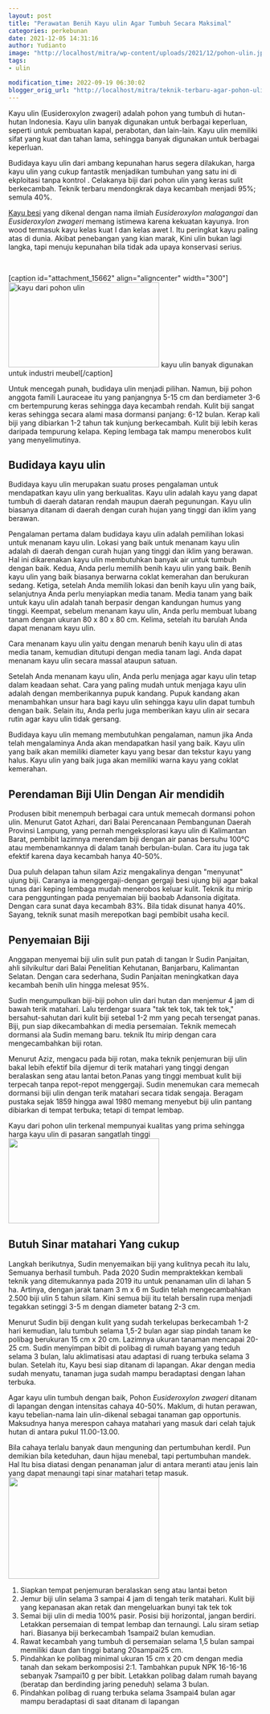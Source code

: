 ```yaml
---
layout: post
title: "Perawatan Benih Kayu ulin Agar Tumbuh Secara Maksimal"
categories: perkebunan
date: 2021-12-05 14:31:16
author: Yudianto
image: "http://localhost/mitra/wp-content/uploads/2021/12/pohon-ulin.jpg"
tags:
- ulin

modification_time: 2022-09-19 06:30:02
blogger_orig_url: "http://localhost/mitra/teknik-terbaru-agar-pohon-ulin-tumbuh.html"
---
```


Kayu ulin (Eusideroxylon zwageri) adalah pohon yang tumbuh di hutan-hutan Indonesia. Kayu ulin banyak digunakan untuk berbagai keperluan, seperti untuk pembuatan kapal, perabotan, dan lain-lain. Kayu ulin memiliki sifat yang kuat dan tahan lama, sehingga banyak digunakan untuk berbagai keperluan.

Budidaya kayu ulin dari ambang kepunahan harus segera dilakukan, harga kayu ulin yang cukup fantastik menjadikan tumbuhan yang satu ini di ekploitasi tanpa kontrol . Celakanya biji dari pohon ulin yang keras sulit berkecambah. Teknik terbaru mendongkrak daya kecambah menjadi 95%; semula 40%.

<a href="https://www.cabi.org/isc/datasheet/23535" rel="nofollow noreferrer">Kayu besi</a> yang dikenal dengan nama ilmiah <em>Eusideroxylon malagangai</em> dan <em>Eusideroxylon zwageri</em> memang istimewa karena kekuatan kayunya. Iron wood termasuk kayu kelas kuat I dan kelas awet I. Itu peringkat kayu paling atas di dunia. Akibat penebangan yang kian marak, Kini ulin bukan lagi langka, tapi menuju kepunahan bila tidak ada upaya konservasi serius.

&nbsp;

[caption id="attachment_15662" align="aligncenter" width="300"]<a href="http://127.0.0.1/mitra/wp-content/uploads/2021/12/ulin.jpg"><img class="wp-image-15662 size-medium" src="http://127.0.0.1/mitra/wp-content/uploads/2021/12/ulin-300x169.jpg" alt="kayu dari pohon ulin" width="300" height="169" /></a> kayu ulin banyak digunakan untuk industri meubel[/caption]

Untuk mencegah punah, budidaya ulin menjadi pilihan. Namun, biji pohon anggota famili Lauraceae itu yang panjangnya 5-15 cm dan berdiameter 3-6 cm bertempurung keras sehingga daya kecambah rendah. Kulit biji sangat keras sehingga secara alami masa dormansi panjang: 6-12 bulan. Kerap kali biji yang dibiarkan 1-2 tahun tak kunjung berkecambah. Kulit biji lebih keras daripada tempurung kelapa. Keping lembaga tak mampu menerobos kulit yang menyelimutinya.
<h2>Budidaya kayu ulin</h2>
Budidaya kayu ulin merupakan suatu proses pengalaman untuk mendapatkan kayu ulin yang berkualitas. Kayu ulin adalah kayu yang dapat tumbuh di daerah dataran rendah maupun daerah pegunungan. Kayu ulin biasanya ditanam di daerah dengan curah hujan yang tinggi dan iklim yang berawan.

Pengalaman pertama dalam budidaya kayu ulin adalah pemilihan lokasi untuk menanam kayu ulin. Lokasi yang baik untuk menanam kayu ulin adalah di daerah dengan curah hujan yang tinggi dan iklim yang berawan. Hal ini dikarenakan kayu ulin membutuhkan banyak air untuk tumbuh dengan baik. Kedua, Anda perlu memilih benih kayu ulin yang baik. Benih kayu ulin yang baik biasanya berwarna coklat kemerahan dan berukuran sedang. Ketiga, setelah Anda memilih lokasi dan benih kayu ulin yang baik, selanjutnya Anda perlu menyiapkan media tanam. Media tanam yang baik untuk kayu ulin adalah tanah berpasir dengan kandungan humus yang tinggi. Keempat, sebelum menanam kayu ulin, Anda perlu membuat lubang tanam dengan ukuran 80 x 80 x 80 cm. Kelima, setelah itu barulah Anda dapat menanam kayu ulin.

Cara menanam kayu ulin yaitu dengan menaruh benih kayu ulin di atas media tanam, kemudian ditutupi dengan media tanam lagi. Anda dapat menanam kayu ulin secara massal ataupun satuan.

Setelah Anda menanam kayu ulin, Anda perlu menjaga agar kayu ulin tetap dalam keadaan sehat. Cara yang paling mudah untuk menjaga kayu ulin adalah dengan memberikannya pupuk kandang. Pupuk kandang akan menambahkan unsur hara bagi kayu ulin sehingga kayu ulin dapat tumbuh dengan baik. Selain itu, Anda perlu juga memberikan kayu ulin air secara rutin agar kayu ulin tidak gersang.

Budidaya kayu ulin memang membutuhkan pengalaman, namun jika Anda telah mengalaminya Anda akan mendapatkan hasil yang baik. Kayu ulin yang baik akan memiliki diameter kayu yang besar dan tekstur kayu yang halus. Kayu ulin yang baik juga akan memiliki warna kayu yang coklat kemerahan.
<h2 id="mendidih">Perendaman Biji Ulin Dengan Air mendidih</h2>
Produsen bibit menempuh berbagai cara untuk memecah dormansi pohon ulin. Menurut Gatot Azhari, dari Balai Perencanaan Pembangunan Daerah Provinsi Lampung, yang pernah mengeksplorasi kayu ulin di Kalimantan Barat, pembibit lazimnya merendam biji dengan air panas bersuhu 100°C atau membenamkannya di dalam tanah berbulan-bulan. Cara itu juga tak efektif karena daya kecambah hanya 40-50%.

Dua puluh delapan tahun silam Aziz mengakalinya dengan "menyunat" ujung biji. Caranya ia menggergaji-dengan gergaji besi ujung biji agar bakal tunas dari keping lembaga mudah menerobos keluar kulit. Teknik itu mirip cara pengguntingan pada penyemaian biji baobab Adansonia digitata. Dengan cara sunat daya kecambah 83%. Bila tidak disunat hanya 40%. Sayang, teknik sunat masih merepotkan bagi pembibit usaha kecil.
<h2 id="Penyemaian">Penyemaian Biji</h2>
Anggapan menyemai biji ulin sulit pun patah di tangan Ir Sudin Panjaitan, ahli silvikultur dari Balai Penelitian Kehutanan, Banjarbaru, Kalimantan Selatan. Dengan cara sederhana, Sudin Panjaitan meningkatkan daya kecambah benih ulin hingga melesat 95%.

Sudin mengumpulkan biji-biji pohon ulin dari hutan dan menjemur 4 jam di bawah terik matahari. Lalu terdengar suara "tak tek tok, tak tek tok," bersahut-sahutan dari kulit biji setebal 1-2 mm yang pecah tersengat panas. Biji, pun siap dikecambahkan di media persemaian. Teknik memecah dormansi ala Sudin memang baru. teknik Itu mirip dengan cara mengecambahkan biji rotan.

Menurut Aziz, mengacu pada biji rotan, maka teknik penjemuran biji ulin bakal lebih efektif bila dijemur di terik matahari yang tinggi dengan beralaskan seng atau lantai beton.Panas yang tinggi membuat kulit biji terpecah tanpa repot-repot menggergaji. Sudin menemukan cara memecah dormansi biji ulin dengan terik matahari secara tidak sengaja. Beragam pustaka sejak 1859 hingga awal 1980 memang menyebut biji ulin pantang dibiarkan di tempat terbuka; tetapi di tempat lembap.

Kayu dari pohon ulin terkenal mempunyai kualitas yang prima sehingga harga kayu ulin di pasaran sangatlah tinggi
<a href="http://127.0.0.1/mitra/wp-content/uploads/2021/12/bibit-kayu-ulin.jpg"><img class="aligncenter wp-image-15660 size-medium" src="http://127.0.0.1/mitra/wp-content/uploads/2021/12/bibit-kayu-ulin-300x169.jpg" alt="" width="300" height="169" /></a>
<h2 id="matahari">Butuh Sinar matahari Yang cukup</h2>
Langkah berikutnya, Sudin menyemaikan biji yang kulitnya pecah itu lalu, Semuanya berhasil tumbuh. Pada 2020 Sudin mempraktekkan kembali teknik yang ditemukannya pada 2019 itu untuk penanaman ulin di lahan 5 ha. Artinya, dengan jarak tanam 3 m x 6 m Sudin telah mengecambahkan 2.500 biji ulin 5 tahun silam. Kini semua biji itu telah bersalin rupa menjadi tegakkan setinggi 3-5 m dengan diameter batang 2-3 cm.

Menurut Sudin biji dengan kulit yang sudah terkelupas berkecambah 1-2 hari kemudian, lalu tumbuh selama 1,5-2 bulan agar siap pindah tanam ke polibag berukuran 15 cm x 20 cm. Lazimnya ukuran tanaman mencapai 20-25 cm. Sudin menyimpan bibit di polibag di rumah bayang yang teduh selama 3 bulan, lalu aklimatisasi atau adaptasi di ruang terbuka selama 3 bulan. Setelah itu, Kayu besi siap ditanam di lapangan. Akar dengan media sudah menyatu, tanaman juga sudah mampu beradaptasi dengan lahan terbuka.

Agar kayu ulin tumbuh dengan baik, Pohon <em>Eusideroxylon zwageri</em> ditanam di lapangan dengan intensitas cahaya 40-50%. Maklum, di hutan perawan, kayu tebelian-nama lain ulin-dikenal sebagai tanaman gap opportunis. Maksudnya hanya merespon cahaya matahari yang masuk dari celah tajuk hutan di antara pukul 11.00-13.00.

Bila cahaya terlalu banyak daun menguning dan pertumbuhan kerdil. Pun demikian bila keteduhan, daun hijau menebal, tapi pertumbuhan mandek. Hal Itu bisa diatasi dengan penanaman jalur di antara meranti atau jenis lain yang dapat menaungi tapi sinar matahari tetap masuk.
<a href="http://127.0.0.1/mitra/wp-content/uploads/2021/12/dorm.jpg"><img class="aligncenter wp-image-15671 size-medium" src="http://127.0.0.1/mitra/wp-content/uploads/2021/12/dorm-300x202.jpg" alt="" width="300" height="202" /></a>
<ol>
 	<li>Siapkan tempat penjemuran beralaskan seng atau lantai beton</li>
 	<li>Jemur biji ulin selama 3 sampai 4 jam di tengah terik matahari. Kulit biji yang kepanasan akan retak dan mengeluarkan bunyi tak tek tok</li>
 	<li>Semai biji ulin di media 100% pasir. Posisi biji horizontal, jangan berdiri. Letakkan persemaian di tempat lembap dan ternaungi. Lalu siram setiap hari. Biasanya biji berkecambah 1sampai2 bulan kemudian.</li>
 	<li>Rawat kecambah yang tumbuh di persemaian selama 1,5 bulan sampai memiliki daun dan tinggi batang 20sampai25 cm.</li>
 	<li>Pindahkan ke polibag minimal ukuran 15 cm x 20 cm dengan media tanah dan sekam berkomposisi 2:1. Tambahkan pupuk NPK 16-16-16 sebanyak 7sampai10 g per bibit. Letakkan polibag dalam rumah bayang (beratap dan berdinding jaring peneduh) selama 3 bulan.</li>
 	<li>Pindahkan polibag di ruang terbuka selama 3sampai4 bulan agar mampu beradaptasi di saat ditanam di lapangan</li>
</ol>
